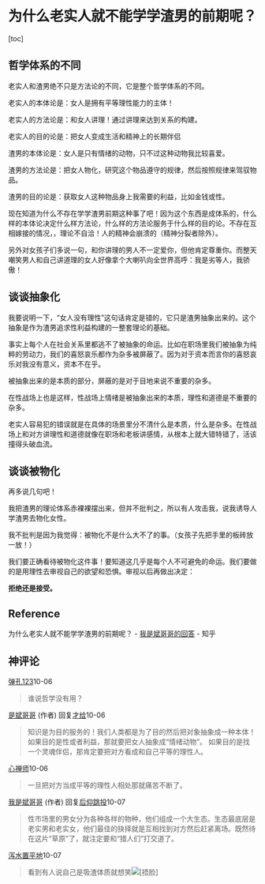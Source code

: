 # 为什么老实人就不能学学渣男的前期呢？

[toc]

## 哲学体系的不同

老实人和渣男绝不只是方法论的不同，它是整个哲学体系的不同。

老实人的本体论是：女人是拥有平等理性能力的主体！

老实人的方法论是：和女人讲理！通过讲理来达到关系的构建。

老实人的目的论是：把女人变成生活和精神上的长期伴侣

渣男的本体论是：女人是只有情绪的动物，只不过这种动物我比较喜爱。

渣男的方法论是：把女人物化，研究这个物品遵守的规律，然后按照规律来驾驭物品。

渣男的目的论是：获取女人这种物品身上我需要的利益，比如金钱或性。

现在知道为什么不存在学学渣男前期这种事了吧！因为这个东西是成体系的，什么样的本体论决定什么样方法论，什么样的方法论服务于什么样的目的论。不存在互相嫁接的情况，，理论不自洽！人的精神会崩溃的（精神分裂者除外）。

另外对女孩子们多说一句，和你讲理的男人不一定爱你，但他肯定尊重你。而整天嘲笑男人和自己讲道理的女人好像拿个大喇叭向全世界高呼：我是劣等人，我骄傲！



## 谈谈抽象化



我要说明一下，“女人没有理性”这句话肯定是错的，它只是渣男抽象出来的。这个抽象是作为渣男追求性利益构建的一整套理论的基础。

事实上每个人在社会关系里都逃不了被抽象的命运。比如在职场里我们被抽象为纯粹的劳动力，我们的喜怒哀乐都作为杂多被屏蔽了。因为对于资本而言你的喜怒哀乐对我没有意义，资本不在乎。

被抽象出来的是本质的部分，屏蔽的是对于目地来说不重要的杂多。

在性战场上也是这样，性战场上情绪是被抽象出来的本质，理性和道德是不重要的杂多。

老实人容易犯的错误就是在具体的场景里分不清什么是本质，什么是杂多。在性战场上和对方讲理性和道德就像在职场和老板讲感情，从根本上就大错特错了，活该撞得头破血流。



## 谈谈被物化

再多说几句吧！

我把渣男的理论体系赤裸裸摆出来，但并不批判之，所以有人攻击我，说我诱导人学渣男去物化女性。

我不批判是因为我觉得：被物化不是什么大不了的事。（女孩子先把手里的板砖放一放！）

我们要正确看待被物化这件事！要知道这几乎是每个人不可避免的命运。我们要做的是用理性去审视自己的欲望和恐惧。审视以后再做出决定：

**拒绝还是接受。**



## Reference

为什么老实人就不能学学渣男的前期呢？ - [我是斌哥哥的回答](https://www.zhihu.com/question/486759965/answer/2157371496) - 知乎 



## 神评论

[弹孔123](https://www.zhihu.com/people/dan-kong-123)10-06

>  谁说哲学没有用？



[是斌哥哥](https://www.zhihu.com/people/wo-shi-bin-ge-ge) (作者) 回复[才给](https://www.zhihu.com/people/cai-gei-84)10-06

> 知识是为目的服务的！我们人类都是为了目的然后把对象抽象成一种本体！
> 如果目的是性或者利益，那就要把女人抽象成“情绪动物”。
> 如果目的是找一个灵魂伴侣，那肯定要把对方看成和自己平等的理性人。



[心禅师](https://www.zhihu.com/people/jonston-41)10-06

> 一旦把对方当成平等的理性人相处那就痛苦不断了。



[我是斌哥哥](https://www.zhihu.com/people/wo-shi-bin-ge-ge) (作者) 回复[后仰跳投](https://www.zhihu.com/people/yuan-pc)10-07

> 性市场里的男女分为各种各样的物种，他们组成一个大生态。生态最底层是老实男和老实女，他们最佳的抉择就是互相找到对方然后赶紧离场。既然待在这片“草原”了，就注定要和“猎人们”打交道了。

[泻水置平地](https://www.zhihu.com/people/xie-shui-zhi-ping-di-97)10-07

> 看到有人说自己是吸渣体质就想笑![[捂脸]](https://pic1.zhimg.com/v2-b62e608e405aeb33cd52830218f561ea.png)